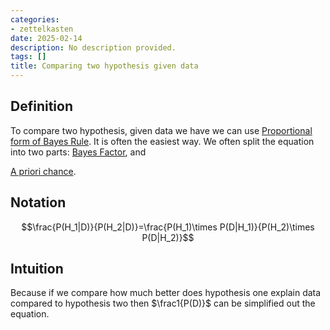 ```yaml
---
categories:
- zettelkasten
date: 2025-02-14
description: No description provided.
tags: []
title: Comparing two hypothesis given data
---
```


## Definition

To compare two hypothesis, given data we have we can use [Proportional form of Bayes Rule](Proportional%20form%20of%20Bayes%20Rule.md). It is often the easiest way. We often split the equation into two parts: [Bayes Factor](Bayes%20Factor.md), and 

[A priori chance](A%20priori%20chance.md).

## Notation

$$\frac{P(H_1|D)}{P(H_2|D)}=\frac{P(H_1)\times P(D|H_1)}{P(H_2)\times P(D|H_2)}$$

## Intuition

Because if we compare how much better does hypothesis one explain data compared to hypothesis two then $\frac1{P(D)}$ can be simplified out the equation.